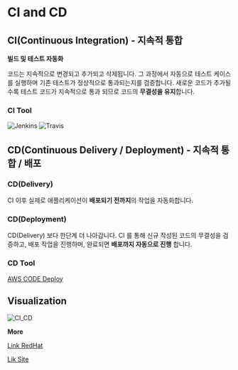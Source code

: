 # CI and CD

## CI(Continuous Integration) - 지속적 통합

**빌드 및 테스트 자동화**

코드는 지속적으로 변경되고 추가되고 삭제됩니다. 그 과정에서 자동으로 테스트 케이스를 실행하며 기존 테스트가 정상적으로 통과되는지를 검증합니다. 새로운 코드가 추가될수록 테스트 코드가 지속적으로 통과 되므로 코드의 **무결성을 유지**합니다.

### CI Tool

![Jenkins](https://cdn.iconscout.com/icon/free/png-256/jenkins-1-282385.png)
![Travis](https://cdn.iconscout.com/icon/free/png-256/travis-1-283376.png)

## CD(Continuous Delivery / Deployment) - 지속적 통합 / 배포

### CD(Delivery)

CI 이후 실제로 애플리케이션이 **배포되기 전까지**의 작업을 자동화합니다.

### CD(Deployment)

CD(Delivery) 보다 한단계 더 나아갑니다. CI 를 통해 신규 작성된 코드의 무결성을 검증하고, 배포 작업을 진행하며, 완료되면 **배포까지 자동으로 진행** 합니다.

### CD Tool

[AWS CODE Deploy](https://aws.amazon.com/ko/codedeploy/?nc=sn&loc=0)

## Visualization

![CI_CD](https://wac-cdn.atlassian.com/dam/jcr:b2a6d1a7-1a60-4c77-aa30-f3eb675d6ad6/ci%20cd%20asset%20updates%20.007.png?cdnVersion=1418)

**More**

[Link RedHat](https://www.redhat.com/ko/topics/devops/what-is-ci-cd)

[Lik Site](https://jhleed.tistory.com/130)

